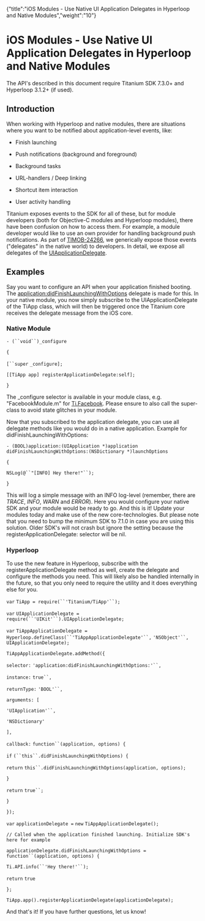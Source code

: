 {"title":"iOS Modules - Use Native UI Application Delegates in Hyperloop and Native Modules","weight":"10"} 

# iOS Modules - Use Native UI Application Delegates in Hyperloop and Native Modules

The API's described in this document require Titanium SDK 7.3.0+ and Hyperloop 3.1.2+ (if used).

## Introduction

When working with Hyperloop and native modules, there are situations where you want to be notified about application-level events, like:

*   Finish launching
    
*   Push notifications (background and foreground)
    
*   Background tasks
    
*   URL-handlers / Deep linking
    
*   Shortcut item interaction
    
*   User activity handling
    

Titanium exposes events to the SDK for all of these, but for module developers (both for Objective-C modules and Hyperloop modules), there have been confusion on how to access them. For example, a module developer would like to use an own provider for handling background push notifications. As part of [TIMOB-24266](https://jira.appcelerator.org/browse/TIMOB-24266), we generically expose those events ("delegates" in the native world) to developers. In detail, we expose all delegates of the [UIApplicationDelegate](https://developer.apple.com/documentation/uikit/uiapplicationdelegate?language=objc).

## Examples

Say you want to configure an API when your application finished booting. The [application:didFinishLaunchingWithOptions](https://developer.apple.com/documentation/uikit/uiapplicationdelegate/1622921-application?language=objc) delegate is made for this. In your native module, you now simply subscribe to the UIApplicationDelegate of the TiApp class, which will then be triggered once the Titanium core receives the delegate message from the iOS core.

### Native Module

`- (``void``)_configure`

`{`

`[``super` `_configure];`

`[[TiApp app] registerApplicationDelegate:self];`

`}`

The \_configure selector is available in your module class, e.g. "FacebookModule.m" for [Ti.Facebook](#!/api/Titanium.Facebook). Please ensure to also call the super-class to avoid state glitches in your module.

Now that you subscribed to the application delegate, you can use all delegate methods like you would do in a native application. Example for didFinishLaunchingWithOptions:

`- (BOOL)application:(UIApplication *)application didFinishLaunchingWithOptions:(NSDictionary *)launchOptions`

`{`

`NSLog(@``"[INFO] Hey there!"``);`

`} `

This will log a simple message with an INFO log-level (remember, there are _TRACE_, _INFO_, _WARN_ and _ERROR_). Here you would configure your native SDK and your module would be ready to go. And this is it! Update your modules today and make use of the new core-technologies. But please note that you need to bump the minimum SDK to 7.1.0 in case you are using this solution. Older SDK's will not crash but ignore the setting because the registerApplicationDelegate: selector will be nil.

### Hyperloop

To use the new feature in Hyperloop, subscribe with the registerApplicationDelegate method as well, create the delegate and configure the methods you need. This will likely also be handled internally in the future, so that you only need to require the utility and it does everything else for you.

`var` `TiApp = require(``'Titanium/TiApp'``);`

`var` `UIApplicationDelegate = require(``'UIKit'``).UIApplicationDelegate;`

`var` `TiAppApplicationDelegate = Hyperloop.defineClass(``'TiAppApplicationDelegate'``,` `'NSObject'``, UIApplicationDelegate);`

`TiAppApplicationDelegate.addMethod({`

`selector:` `'application:didFinishLaunchingWithOptions:'``,`

`instance:` `true``,`

`returnType:` `'BOOL'``,`

`arguments: [`

`'UIApplication'``,`

`'NSDictionary'`

`],`

`callback:` `function``(application, options) {`

`if` `(``this``.didFinishLaunchingWithOptions) {`

`return`  `this``.didFinishLaunchingWithOptions(application, options);`

`}`

`return`  `true``;`

`}`

`});`

`var` `applicationDelegate =` `new` `TiAppApplicationDelegate();`

`// Called when the application finished launching. Initialize SDK's here for example`

`applicationDelegate.didFinishLaunchingWithOptions =` `function``(application, options) {`

`Ti.API.info(``'Hey there!'``);`

`return`  `true`

`};`

`TiApp.app().registerApplicationDelegate(applicationDelegate);`

And that's it! If you have further questions, let us know!